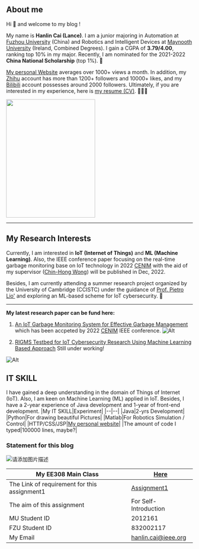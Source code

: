 ﻿## About me
Hi 👋 and welcome to my blog !

My name is **Hanlin Cai (Lance)**. I am a junior majoring in Automation at [Fuzhou University] (China) and Robotics and Intelligent Devices at [Maynooth University] (Ireland, Combined Degrees). I gain a CGPA of **3.79/4.00**, ranking top 10% in my major. Recently, I am nominated for the 2021-2022 **China National Scholarship** (top 1%). 🎊

[My personal Website] averages over 1000+ views a month. In addition, my [Zhihu] account has more than 1200+ followers and 10000+ likes, and my [Bilibili] account possesses around 2000 followers. Ultimately, if you are interested in my experience, here is [my resume (CV)]. 👨🏻‍💻

<img src="https://www.caihanlin.com/caihanlin.jpg" class="floatpic" width="240" height="320">

---
## My Research Interests
Currently, I am interested in **IoT (Internet of Things)** and **ML (Machine Learning)**. Also, the IEEE conference paper focusing on the real-time garbage monitoring base on IoT technology in 2022 [CENIM]  with the aid of my supervisor ([Chin-Hong Wong]) will be published in Dec, 2022. 

Besides, I am currently attending a summer research project organized by the University of Cambridge (CCISTC) under the guidance of [Prof. Pietro Lio'] and exploring an ML-based scheme for IoT cybersecurity. 🚀

---

**My latest research paper can be fund here:**
1. [An IoT Garbage Monitoring System for Effective Garbage Management] which has been accpeted by  2022 [CENIM] IEEE conference.
![Alt](https://img-blog.csdnimg.cn/c48a83e1e0674e7e8753bc9999e76549.png#pic_center)

2. [RIGMS Testbed for IoT Cybersecurity Research Using Machine Learning Based Approach] Still under working!

![Alt](https://img-blog.csdnimg.cn/1682bcb374734239adec3670d78d385d.png#pic_center)

## IT SKILL
I have gained a deep understanding in the domain of Things of Internet (IoT). Also, I am keen on Machine Learning (ML) applied in IoT. Besides, I have a 2-year experience of Java development and 1-year of front-end development.
|My IT SKILL|Experiment|
|--|--|
|Java|2-yrs Development|
|Python|For drawing beautiful Pictures|
|Matlab|For Robotics Simulation / Control|
|HTTP/CSS/JSP|[My personal website]|
|The amount of code I typed|100000 lines, maybe?|

### Statement for this blog
![请添加图片描述](https://img-blog.csdnimg.cn/6340ffe160c54bcc9dc0e9255516b7c3.jpeg)

| My EE308 Main Class| [Here]|
|--|--|
| The Link of requirement for this assignment1|[Assignment1]|
| The aim of this assignment | For Self-Introduction|
| MU Student ID | 2012161
|FZU Student ID|832002117|
|My Email|hanlin.cai@ieee.org|



[Zhihu]:https://www.zhihu.com/people/chlire
[Bilibili]:https://space.bilibili.com/594030035?spm_id_from=333.1007.0.0
[CENIM]:http://cenim.its.ac.id/#pdfexpress
[My Personal Website]: https://mieclance.club/
[My Bilibili Channel]: https://space.bilibili.com/594030035?spm_id_from=333.1007.0.0
[Fuzhou University]: https://www.fzu.edu.cn/
[Maynooth University]: https://maynoothuniversity.ie/
[Chin-Hong Wong]: https://www.researchgate.net/profile/Chin-Hong-Wong
[Prof. Pietro Lio']: https://www.cl.cam.ac.uk/~pl219/
[my resume (CV)]:https://github.com/GuangLun2000/miec-club-lance/blob/main/about-me/CV-HanlinCAI-20221022.pdf
[An IoT Garbage Monitoring System for Effective Garbage Management]:https://github.com/GuangLun2000/miec-club-lance/tree/main/Research-Paper/1-IoT-Garbage-Monitoring-in-CENIM2022
[RIGMS Testbed for IoT Cybersecurity Research Using Machine Learning Based Approach]:https://github.com/GuangLun2000/miec-club-lance/tree/main/Research-Paper/2-IoT-ML-Cybersecurity-in-Cambridge

[here]:https://blog.csdn.net/weixin_51100018/category_12066029.html?spm=1001.2014.3001.5482
[Assignment1]:https://github.com/GuangLun2000/EE308FZ/tree/main/Requirement-for-LAB/Lab1-20221022
